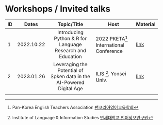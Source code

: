 # Workshops / Invited talks

|ID|Dates|Topic/Title|Host|Material|
|--|--|:--:|--|--|
|1|2022.10.22| Introducing Python & R for Language Research and Education | 2022 PKETA[^1] International Conference|[link](https://github.com/MK316/pketa22/blob/main/README.md)|
|2|2023.01.26|Leveraging the Potential of Spken data in the AI-Powered Digital Age|ILIS [^2], Yonsei Univ.|[link](https://github.com/MK316/workshops/blob/main/20230126_yonsei/readme.md)|
| | | | |


[^1]: Pan-Korea English Teachers Association [팬코리아영어교육학회](https://pketa.jams.or.kr/co/locale.kci?lang=en_US)
[^2]: Institute of Language & Information Studies [연세대학교 언어정보연구원](https://devcms.yonsei.ac.kr/ilis_en/index.do)
 
